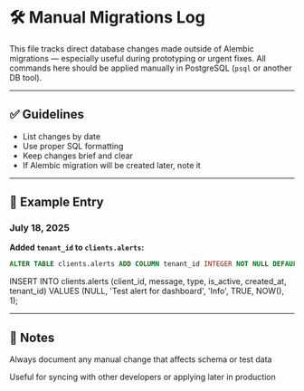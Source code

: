 # 🛠️ Manual Migrations Log

This file tracks direct database changes made outside of Alembic migrations — especially useful during prototyping or urgent fixes. All commands here should be applied manually in PostgreSQL (`psql` or another DB tool).

---

## ✅ Guidelines

- List changes by date
- Use proper SQL formatting
- Keep changes brief and clear
- If Alembic migration will be created later, note it

---

## 📅 Example Entry

### July 18, 2025

**Added `tenant_id` to `clients.alerts`:**
```sql
ALTER TABLE clients.alerts ADD COLUMN tenant_id INTEGER NOT NULL DEFAULT 1;
```
INSERT INTO clients.alerts (client_id, message, type, is_active, created_at, tenant_id)
VALUES (NULL, 'Test alert for dashboard', 'Info', TRUE, NOW(), 1);

---

## 📌 Notes

Always document any manual change that affects schema or test data

Useful for syncing with other developers or applying later in production
